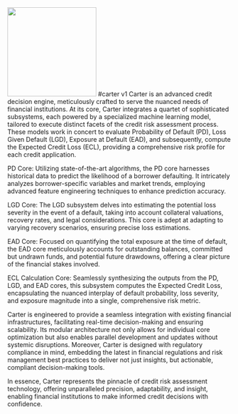 <img src="https://github.com/mern-labs/carter/assets/129014318/538eb8e9-400d-45b4-8ae7-288e3cd6510b" width="auto" height="200">
#carter v1
Carter is an advanced credit decision engine, meticulously crafted to serve the nuanced needs of financial institutions. At its core, Carter integrates a quartet of sophisticated subsystems, each powered by a specialized machine learning model, tailored to execute distinct facets of the credit risk assessment process. These models work in concert to evaluate Probability of Default (PD), Loss Given Default (LGD), Exposure at Default (EAD), and subsequently, compute the Expected Credit Loss (ECL), providing a comprehensive risk profile for each credit application.

PD Core: Utilizing state-of-the-art algorithms, the PD core harnesses historical data to predict the likelihood of a borrower defaulting. It intricately analyzes borrower-specific variables and market trends, employing advanced feature engineering techniques to enhance prediction accuracy.

LGD Core: The LGD subsystem delves into estimating the potential loss severity in the event of a default, taking into account collateral valuations, recovery rates, and legal considerations. This core is adept at adapting to varying recovery scenarios, ensuring precise loss estimations.

EAD Core: Focused on quantifying the total exposure at the time of default, the EAD core meticulously accounts for outstanding balances, committed but undrawn funds, and potential future drawdowns, offering a clear picture of the financial stakes involved.

ECL Calculation Core: Seamlessly synthesizing the outputs from the PD, LGD, and EAD cores, this subsystem computes the Expected Credit Loss, encapsulating the nuanced interplay of default probability, loss severity, and exposure magnitude into a single, comprehensive risk metric.

Carter is engineered to provide a seamless integration with existing financial infrastructures, facilitating real-time decision-making and ensuring scalability. Its modular architecture not only allows for individual core optimization but also enables parallel development and updates without systemic disruptions. Moreover, Carter is designed with regulatory compliance in mind, embedding the latest in financial regulations and risk management best practices to deliver not just insights, but actionable, compliant decision-making tools.

In essence, Carter represents the pinnacle of credit risk assessment technology, offering unparalleled precision, adaptability, and insight, enabling financial institutions to make informed credit decisions with confidence.
